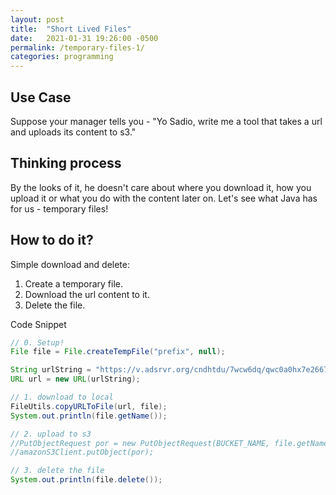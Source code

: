 ```yaml
---
layout: post
title:  "Short Lived Files"
date:   2021-01-31 19:26:00 -0500
permalink: /temporary-files-1/
categories: programming
---
```

## Use Case
Suppose your manager tells you - "Yo Sadio, write me a tool that takes a url and uploads its content to s3."

## Thinking process
By the looks of it, he doesn't care about where you download it, how you upload it or what you do with the content later on.
Let's see what Java has for us - temporary files!

## How to do it?
Simple download and delete: 
1. Create a temporary file.
2. Download the url content to it.
3. Delete the file.

Code Snippet
```java
// 0. Setup!
File file = File.createTempFile("prefix", null);

String urlString = "https://v.adsrvr.org/cndhtdu/7wcw6dq/qwc0a0hx7e2667d914e944718a329d63d42da271.webm";
URL url = new URL(urlString);

// 1. download to local
FileUtils.copyURLToFile(url, file);
System.out.println(file.getName());

// 2. upload to s3
//PutObjectRequest por = new PutObjectRequest(BUCKET_NAME, file.getName(), file);
//amazonS3Client.putObject(por);

// 3. delete the file
System.out.println(file.delete());
```